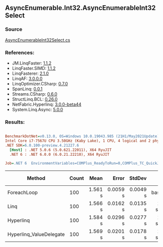 ﻿## AsyncEnumerable.Int32.AsyncEnumerableInt32Select

### Source
[AsyncEnumerableInt32Select.cs](../LinqBenchmarks/AsyncEnumerable/Int32/AsyncEnumerableInt32Select.cs)

### References:
- JM.LinqFaster: [1.1.2](https://www.nuget.org/packages/JM.LinqFaster/1.1.2)
- LinqFaster.SIMD: [1.1.2](https://www.nuget.org/packages/LinqFaster.SIMD/1.0.3)
- LinqFasterer: [2.1.0](https://www.nuget.org/packages/LinqFasterer/2.1.0)
- LinqAF: [3.0.0.0](https://www.nuget.org/packages/LinqAF/3.0.0.0)
- LinqOptimizer.CSharp: [0.7.0](https://www.nuget.org/packages/LinqOptimizer.CSharp/0.7.0)
- SpanLinq: [0.0.1](https://www.nuget.org/packages/SpanLinq/0.0.1)
- Streams.CSharp: [0.6.0](https://www.nuget.org/packages/Streams.CSharp/0.6.0)
- StructLinq.BCL: [0.26.0](https://www.nuget.org/packages/StructLinq/0.26.0)
- NetFabric.Hyperlinq: [3.0.0-beta44](https://www.nuget.org/packages/NetFabric.Hyperlinq/3.0.0-beta44)
- System.Linq.Async: [5.0.0](https://www.nuget.org/packages/System.Linq.Async/5.0.0)

### Results:
``` ini

BenchmarkDotNet=v0.13.0, OS=Windows 10.0.19043.985 (21H1/May2021Update)
Intel Core i7-7567U CPU 3.50GHz (Kaby Lake), 1 CPU, 4 logical and 2 physical cores
.NET SDK=6.0.100-preview.4.21227.6
  [Host] : .NET 5.0.6 (5.0.621.22011), X64 RyuJIT
  .NET 6 : .NET 6.0.0 (6.0.21.22210), X64 RyuJIT

Job=.NET 6  EnvironmentVariables=COMPlus_ReadyToRun=0,COMPlus_TC_QuickJitForLoops=1,COMPlus_TieredPGO=1  Runtime=.NET 6.0  

```
|                  Method | Count |    Mean |    Error |   StdDev |        Ratio | RatioSD | Gen 0 | Gen 1 | Gen 2 | Allocated |
|------------------------ |------ |--------:|---------:|---------:|-------------:|--------:|------:|------:|------:|----------:|
|             ForeachLoop |   100 | 1.561 s | 0.0059 s | 0.0049 s |     baseline |         |     - |     - |     - |     20 KB |
|                    Linq |   100 | 1.566 s | 0.0162 s | 0.0135 s | 1.00x slower |   0.01x |     - |     - |     - |     51 KB |
|               Hyperlinq |   100 | 1.584 s | 0.0296 s | 0.0277 s | 1.01x slower |   0.02x |     - |     - |     - |     50 KB |
| Hyperlinq_ValueDelegate |   100 | 1.569 s | 0.0201 s | 0.0178 s | 1.01x slower |   0.01x |     - |     - |     - |     50 KB |
